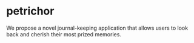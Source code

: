 # petrichor

We propose a novel journal-keeping application that allows users to look back and cherish their most prized memories. 

